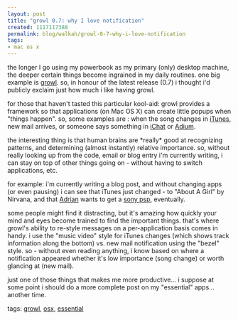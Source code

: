 ```yaml
--- 
layout: post
title: "growl 0.7: why I love notification"
created: 1117117388
permalink: blog/walkah/growl-0-7-why-i-love-notification
tags: 
- mac os x
---
```

<p>
the longer I go using my powerbook as my primary (only) desktop machine, the deeper certain things become ingrained in my daily routines. one big example is <a href="http://growl.info/" title="growl homepage">growl</a>. so, in honour of the latest release (0.7) i thought i'd publicly exclaim just how much i like having growl.
</p><p>
for those that haven't tasted this particular kool-aid: growl provides a framework so that applications (on Mac OS X) can create little popups when "things happen". so, some examples are : when the song changes in <a href="http://www.apple.com/itunes/" title="Apple iTunes">iTunes</a>, new mail arrives, or someone says something in <a href="http://www.apple.com/ichat/">iChat</a> or <a href="http://www.adiumx.com/">Adium</a>. 
</p><p>
the interesting thing is that human brains are *really* good at recognizing patterns, and determining (almost instantly) relative importance. so, without really looking up from the code, email or blog entry i'm currently writing, i can stay on top of other things going on - without having to switch applications, etc.
</p><p>
for example: i'm currently writing a blog post, and without changing apps (or even pausing) i can see that iTunes just changed - to "About A Girl" by Nirvana, and that <a href="http://daemon.co.za/">Adrian</a> wants to get a <a href="http://www.us.playstation.com/psp.aspx" title="Sony Playstation Portable">sony psp</a>, eventually.
</p><p>
some people might find it distracting, but it's amazing how quickly your mind and eyes become trained to find the important things. that's where growl's ability to re-style messages on a per-application basis comes in handy. i use the "music video" style for iTunes changes (which shows track information along the bottom) vs. new mail notification using the "bezel" style. so - without even reading anything, i know based on where a notification appeared whether it's low importance (song change) or worth glancing at (new mail).
</p><p>
just one of those things that makes me more productive... i suppose at some point i should do a more complete post on my "essential" apps... another time.
</p><!-- technorati tags start --><p class="technorati">tags: <a href="http://technorati.com/tag/growl" rel="tag">growl</a>, <a href="http://technorati.com/tag/osx" rel="tag">osx</a>, <a href="http://technorati.com/tag/essential" rel="tag">essential</a></p><!-- technorati tags end -->
